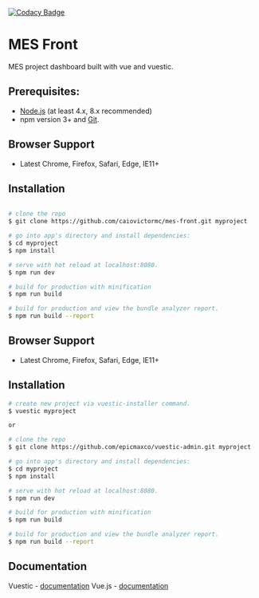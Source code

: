 [![Codacy Badge](https://api.codacy.com/project/badge/Grade/8c0bdffcfaac4bc79c63bf005e249465)](https://www.codacy.com/project/caiovictormc/mes-front/dashboard?utm_source=github.com&amp;utm_medium=referral&amp;utm_content=caiovictormc/mes-front&amp;utm_campaign=Badge_Grade_Dashboard)

# MES Front

MES project dashboard built with vue and vuestic.


## Prerequisites:

- [Node.js](https://nodejs.org/en/) (at least 4.x, 8.x recommended)
- npm version 3+ and [Git](https://git-scm.com/).


## Browser Support
* Latest Chrome, Firefox, Safari, Edge, IE11+

## Installation

``` bash

# clone the repo
$ git clone https://github.com/caiovictormc/mes-front.git myproject

# go into app's directory and install dependencies:
$ cd myproject
$ npm install

# serve with hot reload at localhost:8080.
$ npm run dev

# build for production with minification
$ npm run build

# build for production and view the bundle analyzer report.
$ npm run build --report
```

## Browser Support
* Latest Chrome, Firefox, Safari, Edge, IE11+

## Installation

``` bash
# create new project via vuestic-installer command.
$ vuestic myproject

or

# clone the repo
$ git clone https://github.com/epicmaxco/vuestic-admin.git myproject

# go into app's directory and install dependencies:
$ cd myproject
$ npm install

# serve with hot reload at localhost:8080.
$ npm run dev

# build for production with minification
$ npm run build

# build for production and view the bundle analyzer report.
$ npm run build --report
```

## Documentation

Vuestic - [documentation](https://github.com/epicmaxco/vuestic-admin/wiki)
Vue.js - [documentation](https://vuejs.org/v2/guide/)
